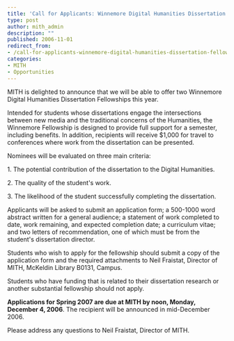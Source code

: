 ```yaml
---
title: 'Call for Applicants: Winnemore Digital Humanities Dissertation Fellowships'
type: post
author: mith_admin
description: ""
published: 2006-11-01
redirect_from: 
- /call-for-applicants-winnemore-digital-humanities-dissertation-fellowships/
categories:
- MITH
- Opportunities
---
```

MITH is delighted to announce that we will be able to offer two Winnemore Digital Humanities Dissertation Fellowships this year.

Intended for students whose dissertations engage the intersections between new media and the traditional concerns of the Humanities, the Winnemore Fellowship is designed to provide full support for a semester, including benefits. In addition, recipients will receive \$1,000 for travel to conferences where work from the dissertation can be presented.

Nominees will be evaluated on three main criteria:

1\. The potential contribution of the dissertation to the Digital Humanities.

2\. The quality of the student's work.

3\. The likelihood of the student successfully completing the dissertation.

Applicants will be asked to submit an application form; a 500-1000 word abstract written for a general audience; a statement of work completed to date, work remaining, and expected completion date; a curriculum vitae; and two letters of recommendation, one of which must be from the student's dissertation director.

Students who wish to apply for the fellowship should submit a copy of the application form and the required attachments to Neil Fraistat, Director of MITH, McKeldin Library B0131, Campus.

Students who have funding that is related to their dissertation research or another substantial fellowship should not apply.

**Applications for Spring 2007 are due at MITH by noon, Monday, December 4, 2006**. The recipient will be announced in mid-December 2006.

Please address any questions to Neil Fraistat, Director of MITH.
